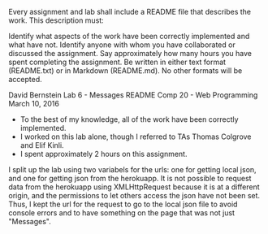 Every assignment and lab shall include a README file that describes the work. This description must:

Identify what aspects of the work have been correctly implemented and what have not.
Identify anyone with whom you have collaborated or discussed the assignment.
Say approximately how many hours you have spent completing the assignment.
Be written in either text format (README.txt) or in Markdown (README.md). No other formats will be accepted.


David Bernstein
Lab 6 - Messages README
Comp 20 - Web Programming
March 10, 2016

 - To the best of my knowledge, all of the work have been correctly implemented.
 - I worked on this lab alone, though I referred to TAs Thomas Colgrove and Elif 
   Kinli.
 - I spent approximately 2 hours on this assignment.

I split up the lab using two variabels for the urls: one for getting local json,
and one for getting json from the herokuapp. It is not possible to request data 
from the herokuapp using XMLHttpRequest because it is at a different origin, and
the permissions to let others access the json have not been set. Thus, I kept 
the url for the request to go to the local json file to avoid console errors and
to have something on the page that was not just "Messages".
